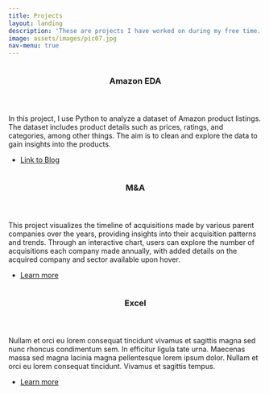 ```yaml
---
title: Projects
layout: landing
description: 'These are projects I have worked on during my free time.'
image: assets/images/pic07.jpg
nav-menu: true
---
```


<!-- Main -->
<div id="main">


<!-- Two -->
<section id="two" class="spotlights">
	<section>
		<a href="generic.html" class="image">
			<img src="{% link assets/images/amazon_tn.png %}" alt="" data-position="center center" />
		</a>
		<div class="content">
			<div class="inner">
				<header class="major">
					<h3>Amazon EDA</h3>
				</header>
				<p>In this project, I use Python to analyze a dataset of Amazon product listings. The dataset includes product details such as prices, ratings, and categories, among other things. The aim is to clean and explore the data to gain insights into the products.</p>
				<ul class="actions">
					<li><a href="https://rici.substack.com/p/amazon-eda" class="button">Link to Blog</a></li>
				</ul>
			</div>
		</div>
	</section>
	<section>
		<a href="generic.html" class="image">
			<img src="{% link assets/images/pic09.jpg %}" alt="" data-position="top center" />
		</a>
		<div class="content">
			<div class="inner">
				<header class="major">
					<h3>M&A</h3>
				</header>
				<p>This project visualizes the timeline of acquisitions made by various parent companies over the years, providing insights into their acquisition patterns and trends. Through an interactive chart, users can explore the number of acquisitions each company made annually, with added details on the acquired company and sector available upon hover.</p>
				<ul class="actions">
					<li><a href="file:///C:/Users/Rici/Desktop/m&a_plotly/m&a.html" class="button">Learn more</a></li>
				</ul>
			</div>
		</div>
	</section>
	<section>
		<a href="generic.html" class="image">
			<img src="{% link assets/images/pic10.jpg %}" alt="" data-position="25% 25%" />
		</a>
		<div class="content">
			<div class="inner">
				<header class="major">
					<h3>Excel</h3>
				</header>
				<p>Nullam et orci eu lorem consequat tincidunt vivamus et sagittis magna sed nunc rhoncus condimentum sem. In efficitur ligula tate urna. Maecenas massa sed magna lacinia magna pellentesque lorem ipsum dolor. Nullam et orci eu lorem consequat tincidunt. Vivamus et sagittis tempus.</p>
				<ul class="actions">
					<li><a href="generic.html" class="button">Learn more</a></li>
				</ul>
			</div>
		</div>
	</section>
</section>


